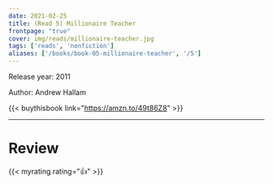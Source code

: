 ```yaml
---
date: 2021-02-25
title: (Read 5) Millionaire Teacher
frontpage: "true"
cover: img/reads/millionaire-teacher.jpg
tags: ['reads', 'nonfiction']
aliases: ['/books/book-05-millionaire-teacher', '/5']
---
```


Release year: 2011

Author: Andrew Hallam

{{< buythisbook link="https://amzn.to/49t86Z8" >}}

---

# Review

{{< myrating rating="👍" >}}

